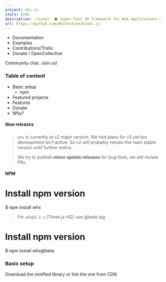 ```yaml
---
project: whs.js
stars: 6245
description: :rocket: 🌪 Super-fast 3D framework for Web Applications 🥇 & Games 🎮. Based on Three.js
url: https://github.com/WhitestormJS/whs.js
---
```


-   Documentation
-   Examples
-   Contributions/Trello
-   Donate / OpenCollective

Community chat. Join us!

### Table of content

-   Basic setup
    -   npm
-   Featured projects
-   Features
-   Donate
-   Why?

##### New releases

> `whs` is currently at v2 major version. We had plans for v3 yet but development isn't active. So v2 will probably remain the main stable version until further notice.

> We try to publish **minor update releases** for bug fixes, we will review PRs.

#### NPM

# Install npm version
$ npm install whs

> For `whs@2.2.x` (Three.js r92) use @beta tag

# Install npm version
$ npm install whs@beta

### Basic setup

Download the minified library or link the one from CDN

<script src\="js/three.min.js"\></script\>
<script src\="js/whs.min.js"\></script\>

The code below makes a `WHS.App` instance which handles all your modules and components for better work with `WebGL`. This one creates a _scene_, _camera_ and _renderer_ - we add the following modules to the App.

const app \= new WHS.App(\[
  new WHS.ElementModule(), // Apply to DOM.
  new WHS.SceneModule(), // Create a new THREE.Scene and set it to app.

  new WHS.DefineModule('camera', new WHS.PerspectiveCamera({ // Apply a camera.
    position: new THREE.Vector3(0, 0, 50)
  })),

  new WHS.RenderingModule({bgColor: 0x162129}), // Apply THREE.WebGLRenderer
  new WHS.ResizeModule() // Make it resizable.
\]);

app.start(); // Run app.

### Featured projects

### Features

-   💎 **Simple in usage**
-   🚀 Speeds up 3D scene prototyping
-   🔌 **Component based scene graph**
-   💣 Simple integration of any **high performance physics** even with `Worker` (Multithreading)
-   💫 Automatization of rendering
-   🆕 **ES2015+ based**
-   🔷 Extension system (modules)
-   📦 Webpack friendly
-   ✔️ **Integrated Three.js rendering engine**
-   💞 Work with whs.js and Three.js at the same time

### External Modules

Name

Status

Description

physics-module-ammonext

Physics module based on Ammo.js

### Donate

#### Backers

Support us with a monthly donation and help us continue framework development🎉 and adding new features💡🎁.
